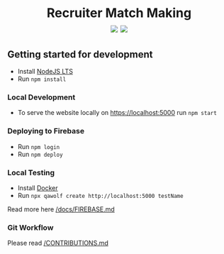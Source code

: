 # <div align="center"> Recruiter Match Making <br/> [<img src="https://img.shields.io/badge/Firebase-red.svg">](https://firebase.google.com/) [<img src="https://img.shields.io/badge/NodeJS-green.svg">](https://nodejs.org/) </div>





## Getting started for development
- Install [NodeJS LTS](https://nodejs.org/en/download/)
- Run  `npm install`

### Local Development
- To serve the website locally on [https://localhost:5000](https://localhost:5000) run `npm start`

### Deploying to Firebase
- Run `npm login`
- Run `npm deploy`

### Local Testing 
- Install [Docker](https://www.docker.com/products/docker-desktop) 
- Run `npx qawolf create http://localhost:5000 testName`

Read more here [/docs/FIREBASE.md](/docs/FIREBASE.md)

### Git Workflow 
Please read [/CONTRIBUTIONS.md](/CONTRIBUTIONS.md)
